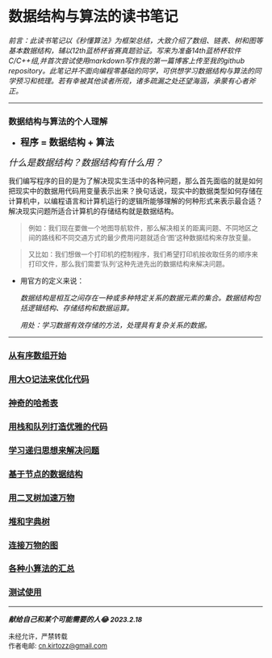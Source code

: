 # 数据结构与算法的读书笔记
_前言：此读书笔记以《秒懂算法》为框架总结，大致介绍了数组、链表、树和图等基本数据结构，辅以12th蓝桥杯省赛真题验证。写来为准备14th蓝桥杯软件C/C++组,并首次尝试使用markdown写作我的第一篇博客上传至我的github repository。此笔记并不面向编程零基础的同学，可供想学习数据结构与算法的同学预习和梳理。若有幸被其他读者所观，诸多疏漏之处还望海涵，承蒙有心者斧正。_

---
### 数据结构与算法的个人理解
- **<font size="4">    程序 = 数据结构 + 算法    </font>**

<font size="4">_什么是数据结构？数据结构有什么用？_</font>

我们编写程序的目的是为了解决现实生活中的各种问题，那么首先面临的就是如何把现实中的数据用代码用变量表示出来？换句话说，现实中的数据类型如何存储在计算机中，以编程语言和计算机运行的逻辑所能够理解的何种形式来表示最合适？解决现实问题所适合计算机的存储结构就是数据结构。

><font size="2"> 例如：我们现在要做一个地图导航软件，那么解决相关的距离问题、不同地区之间的路线和不同交通方式的最少费用问题就适合‘图’这种数据结构来存放变量。</font>

><font size="2"> 又比如：我们想做一个打印机的控制程序，我们希望打印机按收取任务的顺序来打印文件，那么我们需要‘队列’这种先进先出的数据结构来解决问题。</font>

- 用官方的定义来说：
  
    _数据结构是相互之间存在一种或多种特定关系的数据元素的集合。数据结构包括逻辑结构、存储结构和数据运算。_

    _用处：学习数据有效存储的方法，处理具有复杂关系的数据。_

---

### [从有序数组开始](https://github.com/kirtozz/DataStructuresAndAlgorithms/blob/master/Array.md)

### [用大O记法来优化代码](https://github.com/kirtozz/DataStructuresAndAlgorithms/blob/master/BigO.md)

### [神奇的哈希表](https://github.com/kirtozz/DataStructuresAndAlgorithms/blob/master/Hashtable.md)

### [用栈和队列打造优雅的代码](https://github.com/kirtozz/DataStructuresAndAlgorithms/blob/master/StacksAndQueues.md)

### [学习递归思想来解决问题](https://github.com/kirtozz/DataStructuresAndAlgorithms/blob/master/Recursion.md)

### [基于节点的数据结构](https://github.com/kirtozz/DataStructuresAndAlgorithms/blob/master/LinkList.md)

### [用二叉树加速万物](https://github.com/kirtozz/DataStructuresAndAlgorithms/blob/master/BinaryTree.md)

### [堆和字典树](https://github.com/kirtozz/DataStructuresAndAlgorithms/blob/master/HeapAndDictionaryTree.md)

### [连接万物的图](https://github.com/kirtozz/DataStructuresAndAlgorithms/blob/master/Map.md)

### [各种小算法的汇总](https://github.com/kirtozz/DataStructuresAndAlgorithms/blob/master/SummaryOfAlgorithms.md)

### [测试使用](https://github.com/kirtozz/DataStructuresAndAlgorithms/blob/master/TestFile.md)
---
**_献给自己和某个可能需要的人:joy: 
<font size="2">2023.2.18_</font>**

<font size="2"> 未经允许，严禁转载  
作者电邮: cn.kirtozz@gmail.com </font>





